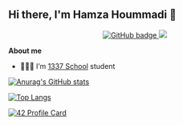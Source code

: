 ## Hi there, I'm Hamza Hoummadi 👋 

<p align="center">
<!--     <a href="https://github.com/hoummadi">
    <img src="https://img.shields.io/github/watchers/hoummadi/hoummadi?label=Profile%20Views&style=for-the-badge" alt="GitHub badge" />
  </a> -->
  <a href="https://github.com/hoummadi">
    <img src="https://img.shields.io/github/followers/hoummadi?label=Followers&logo=GitHub&style=for-the-badge" alt="GitHub badge" />
  </a>
  <a href="https://www.linkedin.com/in/hamza-hoummadi/">
    <img src="https://img.shields.io/website?label=Linkedin&style=for-the-badge&url=https%3A%2F%2Fcodestackr.com" />
  </a>
</p>

**About me**

- 👨🏽‍💻 I’m [1337 School](https://www.1337.ma/en/) student


[![Anurag's GitHub stats](https://github-readme-stats.vercel.app/api?username=hoummadi&count_private=true&show_icons=true&theme=radical)](https://github.com/anuraghazra/github-readme-stats)

[![Top Langs](https://github-readme-stats.vercel.app/api/top-langs/?username=hoummadi&layout=compact&theme=radical)](https://github.com/hoummadi)

[![42 Profile Card](https://1337-readme.vercel.app/api/profile?cursus=42&dark=true&email=hide&login=hhoummad)](https://github.com/mohouyizme/1337-readme)

